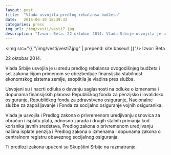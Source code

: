 ```yaml
---
layout: post
title:  "Vlada usvojila predlog rebalansa budžeta"
date:   2015-06-10 18:39:32
categories: press
img_url: /img/vesti/vesti7.jpg
description: "Izvor: Beta. 22 oktobar 2014. Vlada Srbije usvojila je u sredu predlog rebalansa ovogodišnjeg budžeta i set zakona čijom primenom se obezbedjuje finansijska stabilnost ekonomskog sistema zemlje, saopštila je vladina pres služba."
---
```

<img  src="{{ "/img/vesti/vesti7.jpg" | prepend: site.baseurl }}"/>
Izvor: Beta

22 oktobar 2014.


Vlada Srbije usvojila je u sredu predlog rebalansa ovogodišnjeg budžeta i set zakona čijom primenom se obezbedjuje finansijska stabilnost ekonomskog sistema zemlje, saopštila je vladina pres služba.

Usvojeni su i nacrti odluka o davanju saglasnosti na odluke o izmenama i dopunama finansijskih planova Republičkog fonda za penzijsko i invalidsko osiguranje, Republičkog fonda za zdravstveno osiguranje, Nacionalne službe za zapošljavanje i Fonda za socijalno osiguranje vojnih osiguranika.

Vlada je usvojila i Predlog zakona o privremenom uredjivanju osnovica za obračun i isplatu plata, odnosno zarada i drugih stalnih primanja kod korisnika javnih sredstava, Predlog zakona o privremenom uredjivanju načina isplate penzija i Predlog zakona o izmenama i dopunama zakona o centralnom registru obaveznog socijalnog osiguranja.

Ti predlozi zakona upućeni su Skupštini Srbije na razmatranje.